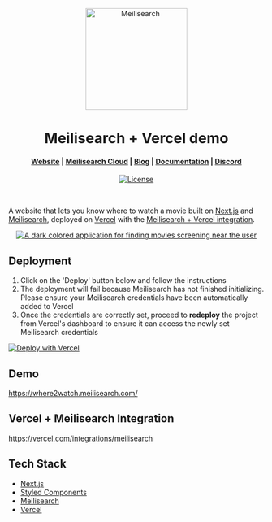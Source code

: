<p align="center">
  <a href="https://www.meilisearch.com/" target="_blank">
    <img src="https://raw.githubusercontent.com/meilisearch/meilisearch/main/assets/logo.svg" alt="Meilisearch" width="200" height="200" />
  </a>
</p>

<h1 align="center">Meilisearch + Vercel demo</h1>

<h4 align="center">
  <a href="https://www.meilisearch.com.">Website</a> |
  <a href="https://www.meilisearch.com/cloud/">Meilisearch Cloud</a> |
  <a href="https://blog.meilisearch.com/">Blog</a> |
  <a href="https://www.meilisearch.com/docs/">Documentation</a> |
  <a href="https://discord.meilisearch.com/">Discord</a>
</h4>

<p align="center">
  <a href="https://github.com/meilisearch/demo-movies/blob/main/LICENCE"><img src="https://img.shields.io/badge/license-MIT-informational" alt="License"></a>
</p>
<br/>

A website that lets you know where to watch a movie built on [Next.js](https://nextjs.org/) and [Meilisearch](https://www.meilisearch.com), deployed on [Vercel](https://vercel.com/) with the [Meilisearch + Vercel integration](https://vercel.com/integrations/meilisearch).

<p align="center">
  <a href="https://where2watch.meilisearch.com/" target="_blank">
    <img src="https://github.com/meilisearch/meilisearch/blob/2dfbb6813ab60b16a97e2fed234bb2dd789a1a25/assets/demo-dark.gif" alt="A dark colored application for finding movies screening near the user">
  </a>
</p>

## Deployment

1. Click on the 'Deploy' button below and follow the instructions
2. The deployment will fail because Meilisearch has not finished initializing. Please ensure your Meilisearch credentials have been automatically added to Vercel
3. Once the credentials are correctly set, proceed to **redeploy** the project from Vercel's dashboard to ensure it can access the newly set Meilisearch credentials

[![Deploy with Vercel](https://vercel.com/button)](https://vercel.com/new/clone?repository-url=https%3A%2F%2Fgithub.com%2Fmeilisearch%2Fvercel-demo&project-name=meilisearch-starter-demo&repository-name=meilisearch-starter-demo&integration-ids=oac_rwEl59xztJi8dRne84Aqaw1r)

## Demo

https://where2watch.meilisearch.com/

## Vercel + Meilisearch Integration

https://vercel.com/integrations/meilisearch

## Tech Stack

- [Next.js](https://nextjs.org/)
- [Styled Components](https://styled-components.com/)
- [Meilisearch](https://www.meilisearch.com)
- [Vercel](https://vercel.com/)
